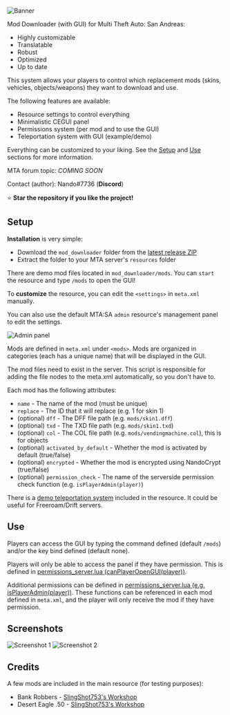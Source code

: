 ![Banner](https://i.imgur.com/Hoz8KAn.png)

Mod Downloader (with GUI) for Multi Theft Auto: San Andreas:

- Highly customizable
- Translatable
- Robust
- Optimized
- Up to date

This system allows your players to control which replacement mods (skins, vehicles, objects/weapons) they want to download and use.

The following features are available:

- Resource settings to control everything
- Minimalistic CEGUI panel
- Permissions system (per mod and to use the GUI)
- Teleportation system with GUI (example/demo)

Everything can be customized to your liking. See the [Setup](#setup) and [Use](#use) sections for more information.

MTA forum topic: *COMING SOON*

Contact (author): Nando#7736 (**Discord**)

⭐ **Star the repository if you like the project!**

## Setup

**Installation** is very simple:

- Download the `mod_downloader` folder from the [latest release ZIP](https://github.com/Fernando-A-Rocha/mta-mod-downloader/releases/latest)
- Extract the folder to your MTA server's `resources` folder

There are demo mod files located in `mod_downloader/mods`. You can `start` the resource and type `/mods` to open the GUI!

To **customize** the resource, you can edit the `<settings>` in `meta.xml` manually.

You can also use the default MTA:SA `admin` resource's management panel to edit the settings.

![Admin panel](https://i.imgur.com/HXH6tVF.png)

Mods are defined in `meta.xml` under `<mods>`. Mods are organized in categories (each has a unique name) that will be displayed in the GUI.

The mod files need to exist in the server. This script is responsible for adding the file nodes to the meta.xml automatically, so you don't have to.

Each mod has the following attributes:

- `name` - The name of the mod (must be unique)
- `replace` - The ID that it will replace (e.g. 1 for skin 1)
- (optional) `dff` - The DFF file path (e.g. `mods/skin1.dff`)
- (optional) `txd` - The TXD file path (e.g. `mods/skin1.txd`)
- (optional) `col` - The COL file path (e.g. `mods/vendingmachine.col`), this is for objects
- (optional) `activated_by_default` - Whether the mod is activated by default (true/false)
- (optional) `encrypted` - Whether the mod is encrypted using NandoCrypt (true/false)
- (optional) `permission_check` - The name of the serverside permission check function (e.g. `isPlayerAdmin(player)`)

There is a [demo teleportation system](/mod_downloader/teleport_client.lua) included in the resource. It could be useful for Freeroam/Drift servers.

## Use

Players can access the GUI by typing the command defined (default `/mods`) and/or the key bind defined (default none).

Players will only be able to access the panel if they have permission. This is defined in [permissions_server.lua (canPlayerOpenGUI(player))](/mod_downloader/permissions_server.lua).

Additional permissions can be defined in [permissions_server.lua (e.g. isPlayerAdmin(player))](/mod_downloader/permissions_server.lua). These functions can be referenced in each mod defined in `meta.xml`, and the player will only receive the mod if they have permission.

## Screenshots

![Screenshot 1](https://i.imgur.com/C2v7yCU.png)
![Screenshot 2](https://i.imgur.com/vLsGi92.png)

## Credits

A few mods are included in the main resource (for testing purposes):

- Bank Robbers - [SlingShot753's Workshop](https://gtaforums.com/topic/917058-slingshot753s-workshop/)
- Desert Eagle .50 - [SlingShot753's Workshop](https://gtaforums.com/topic/917058-slingshot753s-workshop/)
